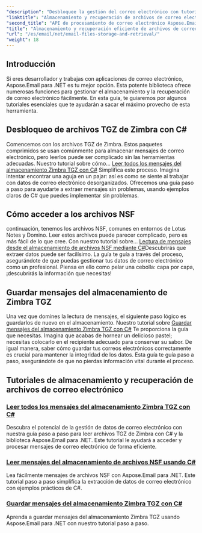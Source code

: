 ```yaml
---
"description": "Desbloquee la gestión del correo electrónico con tutoriales detallados sobre Aspose.Email para .NET, que cubren el manejo de archivos Zimbra TGZ y NSF en C#."
"linktitle": "Almacenamiento y recuperación de archivos de correo electrónico"
"second_title": "API de procesamiento de correo electrónico Aspose.Email .NET"
"title": "Almacenamiento y recuperación eficiente de archivos de correo electrónico con Aspose.Email"
"url": "/es/email/net/email-files-storage-and-retrieval/"
"weight": 18
---
```


## Introducción

Si eres desarrollador y trabajas con aplicaciones de correo electrónico, Aspose.Email para .NET es tu mejor opción. Esta potente biblioteca ofrece numerosas funciones para gestionar el almacenamiento y la recuperación de correo electrónico fácilmente. En esta guía, te guiaremos por algunos tutoriales esenciales que te ayudarán a sacar el máximo provecho de esta herramienta.

## Desbloqueo de archivos TGZ de Zimbra con C#
Comencemos con los archivos TGZ de Zimbra. Estos paquetes comprimidos se usan comúnmente para almacenar mensajes de correo electrónico, pero leerlos puede ser complicado sin las herramientas adecuadas. Nuestro tutorial sobre cómo... [Leer todos los mensajes del almacenamiento Zimbra TGZ con C#](./read-all-messages-from-zimbra-tgz-storage/) Simplifica este proceso. Imagina intentar encontrar una aguja en un pajar: así es como se siente al trabajar con datos de correo electrónico desorganizados. Ofrecemos una guía paso a paso para ayudarte a extraer mensajes sin problemas, usando ejemplos claros de C# que puedes implementar sin problemas. 

## Cómo acceder a los archivos NSF
continuación, tenemos los archivos NSF, comunes en entornos de Lotus Notes y Domino. Leer estos archivos puede parecer complicado, pero es más fácil de lo que cree. Con nuestro tutorial sobre... [Lectura de mensajes desde el almacenamiento de archivos NSF mediante C#](./read-messages-from-nsf-files-storage/)Descubrirás que extraer datos puede ser facilísimo. La guía te guía a través del proceso, asegurándote de que puedas gestionar tus datos de correo electrónico como un profesional. Piensa en ello como pelar una cebolla: capa por capa, ¡descubrirás la información que necesitas!

## Guardar mensajes del almacenamiento de Zimbra TGZ
Una vez que domines la lectura de mensajes, el siguiente paso lógico es guardarlos de nuevo en el almacenamiento. Nuestro tutorial sobre [Guardar mensajes del almacenamiento Zimbra TGZ con C#](./save-messages-from-zimbra-tgz-storage/) Te proporciona la guía que necesitas. Imagina que acabas de hornear un delicioso pastel; necesitas colocarlo en el recipiente adecuado para conservar su sabor. De igual manera, saber cómo guardar tus correos electrónicos correctamente es crucial para mantener la integridad de los datos. Esta guía te guía paso a paso, asegurándote de que no pierdas información vital durante el proceso.

## Tutoriales de almacenamiento y recuperación de archivos de correo electrónico
### [Leer todos los mensajes del almacenamiento Zimbra TGZ con C#](./read-all-messages-from-zimbra-tgz-storage/)
Descubra el potencial de la gestión de datos de correo electrónico con nuestra guía paso a paso para leer archivos TGZ de Zimbra con C# y la biblioteca Aspose.Email para .NET. Este tutorial le ayudará a acceder y procesar mensajes de correo electrónico de forma eficiente.
### [Leer mensajes del almacenamiento de archivos NSF usando C#](./read-messages-from-nsf-files-storage/)
Lea fácilmente mensajes de archivos NSF con Aspose.Email para .NET. Este tutorial paso a paso simplifica la extracción de datos de correo electrónico con ejemplos prácticos de C#.
### [Guardar mensajes del almacenamiento Zimbra TGZ con C#](./save-messages-from-zimbra-tgz-storage/)
Aprenda a guardar mensajes del almacenamiento Zimbra TGZ usando Aspose.Email para .NET con nuestro tutorial paso a paso.